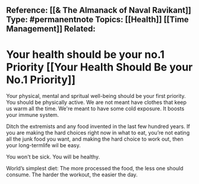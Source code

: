 **Reference:** [[& The Almanack of Naval Ravikant]]
**Type:** #permanentnote 
**Topics:** [[Health]] [[Time Management]]
**Related:**
----
# Your health should be your no.1 Priority [[Your Health Should Be your No.1 Priority]]
Your physical, mental and spritual well-being should be your first priority. You should be physically active. We are not meant have clothes that keep us warm all the time. We're meant to have some cold exposure. It boosts your immune system.

Ditch the extremists and any food invented in the last few hundred years.
If you are making the hard choices right now in what to eat, you’re not eating all the junk food you want, and making the hard choice to work out, then your long-termlife wil be easy. 


You won't be sick. You will be healthy.

World’s simplest diet: The more processed the food, the less one should consume. The harder the workout, the easier the day.
